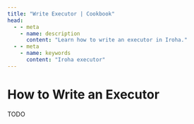 ```yaml
---
title: "Write Executor | Cookbook"
head:
  - - meta
    - name: description
      content: "Learn how to write an executor in Iroha."
  - - meta
    - name: keywords
      content: "Iroha executor"
---
```


# How to Write an Executor

TODO